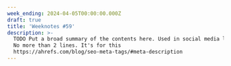 ```yaml
---
week_ending: 2024-04-05T00:00:00.000Z
draft: true
title: 'Weeknotes #59'
description: >-
  TODO Put a broad summary of the contents here. Used in social media links etc.
  No more than 2 lines. It's for this
  https://ahrefs.com/blog/seo-meta-tags/#meta-description
---
```


